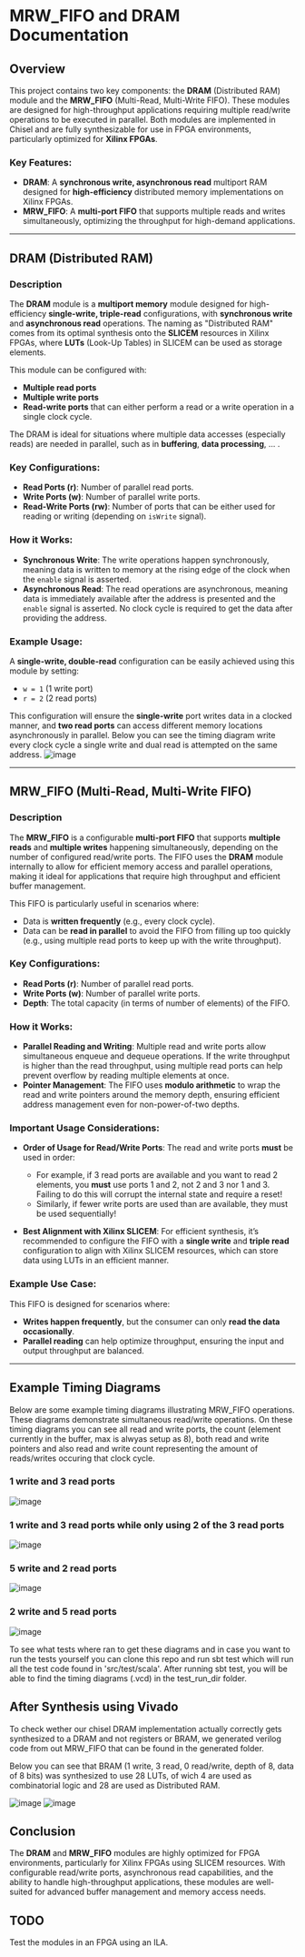 
# MRW_FIFO and DRAM Documentation

## Overview

This project contains two key components: the **DRAM** (Distributed RAM) module and the **MRW_FIFO** (Multi-Read, Multi-Write FIFO). These modules are designed for high-throughput applications requiring multiple read/write operations to be executed in parallel. Both modules are implemented in Chisel and are fully synthesizable for use in FPGA environments, particularly optimized for **Xilinx FPGAs**.

### Key Features:
- **DRAM**: A **synchronous write, asynchronous read** multiport RAM designed for **high-efficiency** distributed memory implementations on Xilinx FPGAs.
- **MRW_FIFO**: A **multi-port FIFO** that supports multiple reads and writes simultaneously, optimizing the throughput for high-demand applications.

---

## DRAM (Distributed RAM)

### Description
The **DRAM** module is a **multiport memory** module designed for high-efficiency **single-write, triple-read** configurations, with **synchronous write** and **asynchronous read** operations. The naming as "Distributed RAM" comes from its optimal synthesis onto the **SLICEM** resources in Xilinx FPGAs, where **LUTs** (Look-Up Tables) in SLICEM can be used as storage elements.

This module can be configured with:
- **Multiple read ports**
- **Multiple write ports**
- **Read-write ports** that can either perform a read or a write operation in a single clock cycle.

The DRAM is ideal for situations where multiple data accesses (especially reads) are needed in parallel, such as in **buffering**, **data processing**, ... .

### Key Configurations:
- **Read Ports (r)**: Number of parallel read ports.
- **Write Ports (w)**: Number of parallel write ports.
- **Read-Write Ports (rw)**: Number of ports that can be either used for reading or writing (depending on `isWrite` signal).

### How it Works:
- **Synchronous Write**: The write operations happen synchronously, meaning data is written to memory at the rising edge of the clock when the `enable` signal is asserted.
- **Asynchronous Read**: The read operations are asynchronous, meaning data is immediately available after the address is presented and the `enable` signal is asserted. No clock cycle is required to get the data after providing the address.

### Example Usage:
A **single-write, double-read** configuration can be easily achieved using this module by setting:
- `w = 1` (1 write port)
- `r = 2` (2 read ports)

This configuration will ensure the **single-write** port writes data in a clocked manner, and **two read ports** can access different memory locations asynchronously in parallel.
Below you can see the timing diagram write every clock cycle a single write and dual read is attempted on the same address.
![image](https://github.com/user-attachments/assets/9bf23137-dccd-41dc-ad29-bcf3c95bfda7)


---

## MRW_FIFO (Multi-Read, Multi-Write FIFO)

### Description
The **MRW_FIFO** is a configurable **multi-port FIFO** that supports **multiple reads** and **multiple writes** happening simultaneously, depending on the number of configured read/write ports. The FIFO uses the **DRAM** module internally to allow for efficient memory access and parallel operations, making it ideal for applications that require high throughput and efficient buffer management.

This FIFO is particularly useful in scenarios where:
- Data is **written frequently** (e.g., every clock cycle).
- Data can be **read in parallel** to avoid the FIFO from filling up too quickly (e.g., using multiple read ports to keep up with the write throughput).

### Key Configurations:
- **Read Ports (r)**: Number of parallel read ports. 
- **Write Ports (w)**: Number of parallel write ports.
- **Depth**: The total capacity (in terms of number of elements) of the FIFO.

### How it Works:
- **Parallel Reading and Writing**: Multiple read and write ports allow simultaneous enqueue and dequeue operations. If the write throughput is higher than the read throughput, using multiple read ports can help prevent overflow by reading multiple elements at once.
- **Pointer Management**: The FIFO uses **modulo arithmetic** to wrap the read and write pointers around the memory depth, ensuring efficient address management even for non-power-of-two depths.

### Important Usage Considerations:
- **Order of Usage for Read/Write Ports**: The read and write ports **must** be used in order:
  - For example, if 3 read ports are available and you want to read 2 elements, you **must** use ports 1 and 2, not 2 and 3 nor 1 and 3. Failing to do this will corrupt the internal state and require a reset!
  - Similarly, if fewer write ports are used than are available, they must be used sequentially!
  
- **Best Alignment with Xilinx SLICEM**: For efficient synthesis, it’s recommended to configure the FIFO with a **single write** and **triple read** configuration to align with Xilinx SLICEM resources, which can store data using LUTs in an efficient manner.

### Example Use Case:
This FIFO is designed for scenarios where:
- **Writes happen frequently**, but the consumer can only **read the data occasionally**.
- **Parallel reading** can help optimize throughput, ensuring the input and output throughput are balanced.

---

## Example Timing Diagrams
Below are some example timing diagrams illustrating MRW_FIFO operations. These diagrams demonstrate simultaneous read/write operations. On these timing diagrams you can see all read and write ports, the count (element currently in the buffer, max is alwyas setup as 8), both read and write pointers and also read and write count representing the amount of reads/writes occuring that clock cycle.

### 1 write and 3 read ports
![image](https://github.com/user-attachments/assets/c8505c42-2542-49c8-b409-1c37c02d5194)

### 1 write and 3 read ports while only using 2 of the 3 read ports
![image](https://github.com/user-attachments/assets/ed8d1571-8f3a-442c-8234-f9c2b401628c)

### 5 write and 2 read ports
![image](https://github.com/user-attachments/assets/741c74ee-ae5a-4c84-98a9-2f7a0b70806b)

### 2 write and 5 read ports
![image](https://github.com/user-attachments/assets/5a29c349-05a4-4370-9b14-ace30897ac75)

To see what tests where ran to get these diagrams and in case you want to run the tests yourself you can clone this repo and run sbt test which will run all the test code found in 'src/test/scala'. After running sbt test, you will be able to find the timing diagrams (.vcd) in the test_run_dir folder.

## After Synthesis using Vivado
To check wether our chisel DRAM implementation actually correctly gets synthesized to a DRAM and not registers or BRAM, we generated verilog code from out MRW_FIFO that can be found in the generated folder.

Below you can see that BRAM (1 write, 3 read, 0 read/write, depth of 8, data of 8 bits) was synthesized to use 28 LUTs, of wich 4 are used as combinatorial logic and 28 are used as Distributed RAM.

![image](https://github.com/user-attachments/assets/647ace67-d045-4e9a-8733-02789c3cd098)
![image](https://github.com/user-attachments/assets/ed27804b-def7-407b-a748-96aa41abe4f4)


## Conclusion
The **DRAM** and **MRW_FIFO** modules are highly optimized for FPGA environments, particularly for Xilinx FPGAs using SLICEM resources. With configurable read/write ports, asynchronous read capabilities, and the ability to handle high-throughput applications, these modules are well-suited for advanced buffer management and memory access needs.

## TODO
Test the modules in an FPGA using an ILA.
